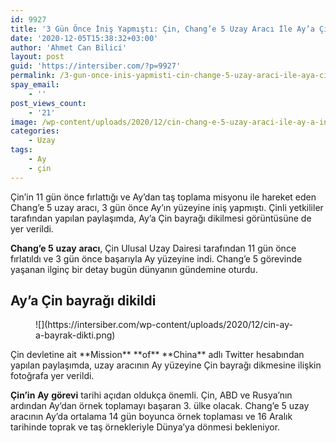 ```yaml
---
id: 9927
title: '3 Gün Önce İniş Yapmıştı: Çin, Chang’e 5 Uzay Aracı İle Ay’a Çin Bayrağı Dikti'
date: '2020-12-05T15:38:32+03:00'
author: 'Ahmet Can Bilici'
layout: post
guid: 'https://intersiber.com/?p=9927'
permalink: /3-gun-once-inis-yapmisti-cin-change-5-uzay-araci-ile-aya-cin-bayragi-dikti/
spay_email:
    - ''
post_views_count:
    - '21'
image: /wp-content/uploads/2020/12/cin-chang-e-5-uzay-araci-ile-ay-a-inis-yapti.png
categories:
    - Uzay
tags:
    - Ay
    - çin
---
```


Çin’in 11 gün önce fırlattığı ve Ay’dan taş toplama misyonu ile hareket eden Chang’e 5 uzay aracı, 3 gün önce Ay’ın yüzeyine iniş yapmıştı. Çinli yetkililer tarafından yapılan paylaşımda, Ay’a Çin bayrağı dikilmesi görüntüsüne de yer verildi.

**Chang’e 5** **uzay** **aracı**, Çin Ulusal Uzay Dairesi tarafından 11 gün önce fırlatıldı ve 3 gün önce başarıyla Ay yüzeyine indi. Chang’e 5 görevinde yaşanan ilginç bir detay bugün dünyanın gündemine oturdu.

## Ay’a Çin bayrağı dikildi

<figure class="wp-block-image size-large">![](https://intersiber.com/wp-content/uploads/2020/12/cin-ay-a-bayrak-dikti.png)</figure>Çin devletine ait **Mission** **of** **China** adlı Twitter hesabından yapılan paylaşımda, uzay aracının Ay yüzeyine Çin bayrağı dikmesine ilişkin fotoğrafa yer verildi.

**Çin’in** **Ay** **görevi** tarihi açıdan oldukça önemli. Çin, ABD ve Rusya’nın ardından Ay’dan örnek toplamayı başaran 3. ülke olacak. Chang’e 5 uzay aracının Ay’da ortalama 14 gün boyunca örnek toplaması ve 16 Aralık tarihinde toprak ve taş örnekleriyle Dünya’ya dönmesi bekleniyor.